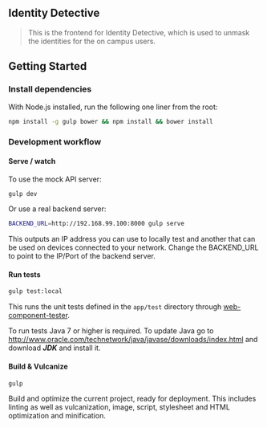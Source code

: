 ## Identity Detective 

> This is the frontend for Identity Detective, which is used to unmask the identities for the on campus users.

## Getting Started

### Install dependencies

With Node.js installed, run the following one liner from the root:

```sh
npm install -g gulp bower && npm install && bower install
```

### Development workflow

#### Serve / watch

To use the mock API server:
```sh
gulp dev 
```

Or use a real backend server:
```sh
BACKEND_URL=http://192.168.99.100:8000 gulp serve
```

This outputs an IP address you can use to locally test and another that can be used on devices connected to your network. Change the BACKEND_URL to point to the IP/Port of the backend server.

#### Run tests

```sh
gulp test:local
```

This runs the unit tests defined in the `app/test` directory through [web-component-tester](https://github.com/Polymer/web-component-tester).

To run tests Java 7 or higher is required. To update Java go to http://www.oracle.com/technetwork/java/javase/downloads/index.html and download ***JDK*** and install it.

#### Build & Vulcanize

```sh
gulp
```

Build and optimize the current project, ready for deployment. This includes linting as well as vulcanization, image, script, stylesheet and HTML optimization and minification.

